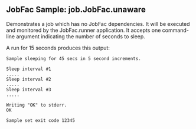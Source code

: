 ﻿
## JobFac Sample: job.JobFac.unaware

Demonstrates a job which has no JobFac dependencies. It will be executed and monitored by the JobFac.runner application. It accepts one command-line argument indicating the number of seconds to sleep.

A run for 15 seconds produces this output:

```
Sample sleeping for 45 secs in 5 second increments.

Sleep interval #1
.....
Sleep interval #2
.....
Sleep interval #3
.....

Writing "OK" to stderr.
OK

Sample set exit code 12345
```

